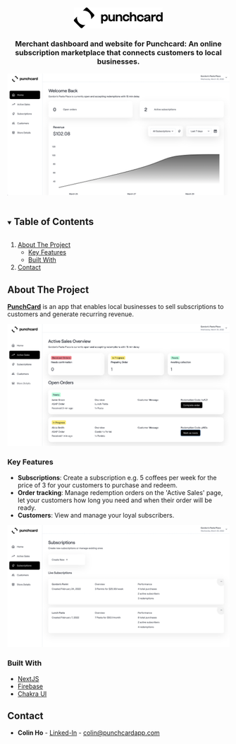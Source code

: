 <!-- PROJECT LOGO -->
<br />
<p align="center">
  <a href="https://punchcardapp.com/">
    <img src="public/images/logo.svg" alt="Logo" width="40%">
  </a>
  <h3 align="center">
    Merchant dashboard and website for Punchcard: An online subscription marketplace that connects customers to local businesses.
  </h3>
</p>

![Product Name Screen Shot][product-screenshot1]

<!-- TABLE OF CONTENTS -->
<details open="open">
  <summary><h2 style="display: inline-block">Table of Contents</h2></summary>
  <ol>
    <li>
      <a href="#about-the-project">About The Project</a>
      <ul>
        <li><a href="#key-features">Key Features</a></li>
        <li><a href="#built-with">Built With</a></li>
      </ul>
    </li>
    <li><a href="#contact">Contact</a></li>
  </ol>
</details>



<!-- ABOUT THE PROJECT -->
## About The Project

**[PunchCard](https://punchcardapp.com/)** is an app that enables local businesses to sell subscriptions to customers and generate recurring revenue.

![Product Name Screen Shot][product-screenshot2]

### Key Features
  - **Subscriptions**: Create a subscription e.g. 5 coffees per week for the price of 3 for your customers to purchase and redeem.
  - **Order tracking**: Manage redemption orders on the 'Active Sales' page, let your customers how long you need and when their order will be ready.
  - **Customers**: View and manage your loyal subscribers.

![Product Name Screen Shot][product-screenshot3]

### Built With

* [NextJS](https://nextjs.org/)
* [Firebase](https://firebase.google.com/)
* [Chakra UI](https://chakra-ui.com/)

<!-- CONTACT -->
## Contact

- **Colin Ho** - [Linked-In](https://www.linkedin.com/in/colin-ho99/) - colin@punchcardapp.com

<!-- MARKDOWN LINKS & IMAGES -->
<!-- https://www.markdownguide.org/basic-syntax/#reference-style-links -->
[product-screenshot1]: public/images/PCW1.png
[product-screenshot2]: public/images/PCW2.png
[product-screenshot3]: public/images/PCW3.png
